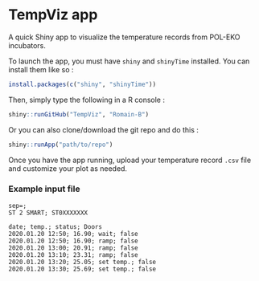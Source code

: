 # TempViz app

A quick Shiny app to visualize the temperature records from POL-EKO incubators.

To launch the app, you must have `shiny` and `shinyTime` installed. You can install them like so :

```r
install.packages(c("shiny", "shinyTime"))
```

Then, simply type the following in a R console :

```r
shiny::runGitHub("TempViz", "Romain-B")
```

Or you can also clone/download the git repo and do this :

```r
shiny::runApp("path/to/repo")
```


Once you have the app running, upload your temperature record `.csv` file and customize your plot as needed.





### Example input file

```
sep=;
ST 2 SMART; ST0XXXXXXX

date; temp.; status; Doors
2020.01.20 12:50; 16.90; wait; false
2020.01.20 12:50; 16.90; ramp; false
2020.01.20 13:00; 20.91; ramp; false
2020.01.20 13:10; 23.31; ramp; false
2020.01.20 13:20; 25.05; set temp.; false
2020.01.20 13:30; 25.69; set temp.; false
```
